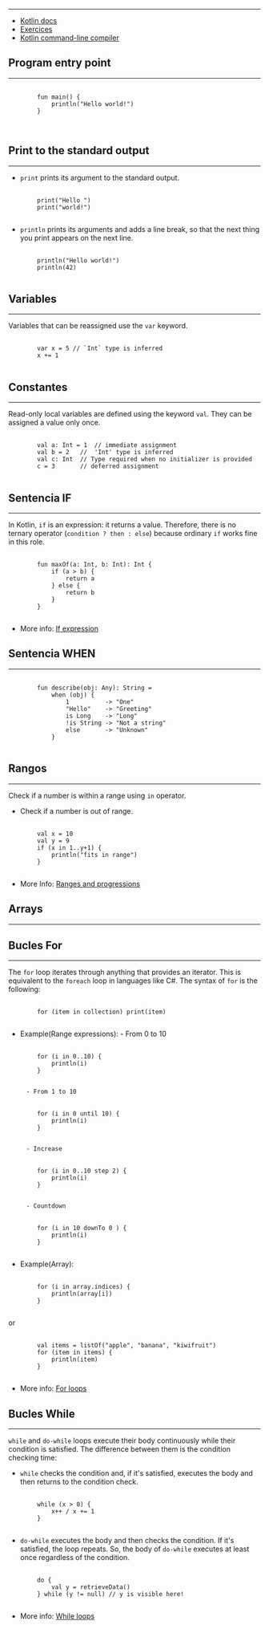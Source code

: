 ___
- [Kotlin docs](https://kotlinlang.org/docs/control-flow.html#if-expression)
- [Exercices](https://leetcode.com/problemset/all/)
- [Kotlin command-line compiler](https://kotlinlang.org/docs/command-line.html)

## Program entry point
---

<pre>
	<code>
		fun main() {
		    println("Hello world!")
		}
	</code>
	</pre>

## Print to the standard output
---
- `print` prints its argument to the standard output.

<pre>
	<code>
		print("Hello ")
		print("world!")
	</code>
</pre>

- `println` prints its arguments and adds a line break, so that the next thing you print appears on the next line.

<pre>
	<code>
		println("Hello world!")
		println(42)
	</code>
</pre>


## Variables
--- 

Variables that can be reassigned use the `var` keyword.
<pre>
	<code>
		var x = 5 // `Int` type is inferred
		x += 1
	</code>
</pre>

## Constantes
---
Read-only local variables are defined using the keyword `val`. They can be assigned a value only once.
<pre>
	<code>
		val a: Int = 1  // immediate assignment
		val b = 2   //  'Int' type is inferred
		val c: Int  // Type required when no initializer is provided
		c = 3       // deferred assignment
	</code>
</pre>

## Sentencia IF
---
In Kotlin, `if` is an expression: it returns a value. Therefore, there is no ternary operator (`condition ? then : else`) because ordinary `if` works fine in this role.
<pre>
	<code>
		fun maxOf(a: Int, b: Int): Int {
		    if (a > b) {
		        return a
		    } else {
		        return b
		    }
		}
	</code>
</pre>
   -  More info: [If expression](https://kotlinlang.org/docs/control-flow.html#if-expression)


## Sentencia WHEN
---

<pre>
	<code>
		fun describe(obj: Any): String =
		    when (obj) {
		        1          -> "One"
		        "Hello"    -> "Greeting"
		        is Long    -> "Long"
		        !is String -> "Not a string"
		        else       -> "Unknown"
		    }
	</code>
</pre>

## Rangos
---
Check if a number is within a range using `in` operator.

- Check if a number is out of range.
<pre>
	<code>
		val x = 10
		val y = 9
		if (x in 1..y+1) {
		    println("fits in range")
		}
	</code>
</pre>
   -  More Info: [Ranges and progressions](https://kotlinlang.org/docs/control-flow.html#if-expression)

## Arrays
---
## Bucles For
--- 
The `for` loop iterates through anything that provides an iterator. This is equivalent to the `foreach` loop in languages like C#. The syntax of `for` is the following:

<pre>
	<code>
		for (item in collection) print(item)
	</code>
</pre>
   -  Example(Range expressions):
		   - From 0 to 10
<pre>
	<code>
		for (i in 0..10) {
		    println(i)
		}
	</code>
</pre>
		 - From 1 to 10
<pre>
	<code>
		for (i in 0 until 10) {
		    println(i)
		}
	</code>
</pre>
		 - Increase
<pre>
	<code>
		for (i in 0..10 step 2) {
		    println(i)
		}
	</code>
</pre>
		 - Countdown
<pre>
	<code>
		for (i in 10 downTo 0 ) {
		    println(i)
		}
	</code>
</pre>

   -  Example(Array):
<pre>
	<code>
		for (i in array.indices) {
		    println(array[i])
		}
	</code>
</pre>
or 
<pre>
	<code>
		val items = listOf("apple", "banana", "kiwifruit")
		for (item in items) {
		    println(item)
		}
	</code>
</pre>

   -  More info: [For loops](https://kotlinlang.org/docs/control-flow.html#for-loops)

## Bucles While
---
`while` and `do-while` loops execute their body continuously while their condition is satisfied. The difference between them is the condition checking time:

-   `while` checks the condition and, if it's satisfied, executes the body and then returns to the condition check.
<pre>
	<code>
		while (x > 0) {
		    x++ / x += 1
		}
	</code>
</pre>

-   `do-while` executes the body and then checks the condition. If it's satisfied, the loop repeats. So, the body of `do-while` executes at least once regardless of the condition.
<pre>
	<code>
		do {
		    val y = retrieveData()
		} while (y != null) // y is visible here!
	</code>
</pre>

- More info: [While loops](https://kotlinlang.org/docs/control-flow.html#while-loops)
